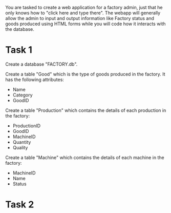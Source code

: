 You are tasked to create a web application for a factory admin, just that he only knows how to "click here and type there".
The webapp will generally allow the admin to input and output information like Factory status and goods produced using HTML forms while you will code how it interacts with the database.
# Task 1
Create a database "FACTORY.db".

Create a table "Good" which is the type of goods produced in the factory. It has the following attributes:
- Name
- Category
- GoodID

Create a table "Production" which contains the details of each production in the factory:
- ProductionID
- GoodID
- MachineID
- Quantity
- Quality

Create a table "Machine" which contains the details of each machine in the factory:
- MachineID
- Name
- Status

# Task 2
